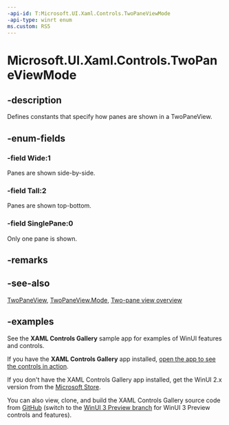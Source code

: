 ```yaml
---
-api-id: T:Microsoft.UI.Xaml.Controls.TwoPaneViewMode
-api-type: winrt enum
ms.custom: RS5
---
```


<!-- Enumeration syntax.
public enum TwoPaneViewMode : int 
-->

# Microsoft.UI.Xaml.Controls.TwoPaneViewMode

## -description

Defines constants that specify how panes are shown in a TwoPaneView.

## -enum-fields

### -field Wide:1

Panes are shown side-by-side.

### -field Tall:2

Panes are shown top-bottom.

### -field SinglePane:0

Only one pane is shown.

## -remarks

## -see-also

[TwoPaneView](twopaneview.md), [TwoPaneView.Mode](twopaneview_mode.md), [Two-pane view overview](/windows/uwp/design/controls-and-patterns/two-pane-view)

## -examples

See the **XAML Controls Gallery** sample app for examples of WinUI features and controls.

If you have the **XAML Controls Gallery** app installed, [open the app to see the controls in action](xamlcontrolsgallery:).

If you don't have the XAML Controls Gallery app installed, get the WinUI 2.x version from the [Microsoft Store](https://www.microsoft.com/p/xaml-controls-gallery/9msvh128x2zt).

You can also view, clone, and build the XAML Controls Gallery source code from [GitHub](https://github.com/Microsoft/Xaml-Controls-Gallery) (switch to the [WinUI 3 Preview branch](https://github.com/microsoft/Xaml-Controls-Gallery/tree/winui3preview) for WinUI 3 Preview controls and features).
